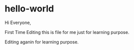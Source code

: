 # hello-world

Hi Everyone,

First Time Editing this is file for me just for learning purpose.

Editing aganin for learning purpose.
